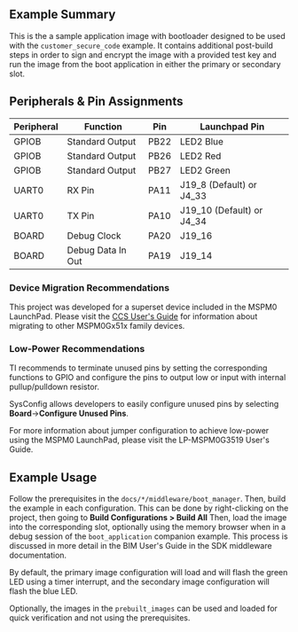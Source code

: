 ## Example Summary

This is the a sample application image with bootloader designed to be used with the ```customer_secure_code``` example. It contains additional post-build steps in order to sign and encrypt the image with a provided test key and run the image from the boot application in either the primary or secondary slot.

## Peripherals & Pin Assignments
| Peripheral | Function | Pin | Launchpad Pin |
| --- | --- | --- | --- |
| GPIOB | Standard Output | PB22 | LED2 Blue |
| GPIOB | Standard Output | PB26 | LED2 Red |
| GPIOB | Standard Output | PB27 | LED2 Green |
| UART0 | RX Pin | PA11 | J19_8 (Default) or J4_33 |
| UART0 | TX Pin | PA10 | J19_10 (Default) or J4_34 |
| BOARD | Debug Clock | PA20 | J19_16 |
| BOARD | Debug Data In Out | PA19 | J19_14 |


### Device Migration Recommendations
This project was developed for a superset device included in the MSPM0 LaunchPad. Please
visit the [CCS User's Guide](https://software-dl.ti.com/msp430/esd/MSPM0-SDK/latest/docs/english/tools/ccs_ide_guide/doc_guide/doc_guide-srcs/ccs_ide_guide.html#sysconfig-project-migration)
for information about migrating to other MSPM0Gx51x family devices.

### Low-Power Recommendations
TI recommends to terminate unused pins by setting the corresponding functions to
GPIO and configure the pins to output low or input with internal
pullup/pulldown resistor.

SysConfig allows developers to easily configure unused pins by selecting **Board**→**Configure Unused Pins**.

For more information about jumper configuration to achieve low-power using the
MSPM0 LaunchPad, please visit the LP-MSPM0G3519 User's Guide.

## Example Usage
Follow the prerequisites in the ```docs/*/middleware/boot_manager```. Then, build the example in each configuration. This can be done by right-clicking on the project, then going to **Build Configurations > Build All** Then, load the image into the corresponding slot, optionally using the memory browser when in a debug session of the ```boot_application``` companion example. This process is discussed in more detail in the BIM User's Guide in the SDK middleware documentation.

By default, the primary image configuration will load and will flash the green LED using a timer interrupt, and the secondary image configuration will flash the blue LED.

Optionally, the images in the ```prebuilt_images``` can be used and loaded for quick verification and not using the prerequisites.
